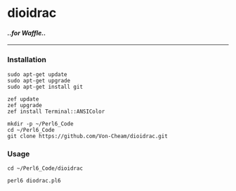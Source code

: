 # dioidrac
#### _..for Waffle.._
---
### Installation

```shell
sudo apt-get update
sudo apt-get upgrade
sudo apt-get install git

zef update
zef upgrade
zef install Terminal::ANSIColor

mkdir -p ~/Perl6_Code
cd ~/Perl6_Code
git clone https://github.com/Von-Cheam/dioidrac.git
```
### Usage
```shell
cd ~/Perl6_Code/dioidrac

perl6 diodrac.pl6
```
